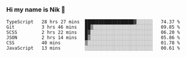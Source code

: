 ### Hi my name is Nik 👋

<!--
**NikDoe/NikDoe** is a ✨ _special_ ✨ repository because its `README.md` (this file) appears on your GitHub profile.

Here are some ideas to get you started:

- 🔭 I’m currently working on ...
- 🌱 I’m currently learning ...
- 👯 I’m looking to collaborate on ...
- 🤔 I’m looking for help with ...
- 💬 Ask me about ...
- 📫 How to reach me: ...
- 😄 Pronouns: ...
- ⚡ Fun fact: ...
-->

<!--START_SECTION:waka-->

```text
TypeScript   28 hrs 27 mins  ██████████████████▓░░░░░░   74.37 %
Git          3 hrs 46 mins   ██▒░░░░░░░░░░░░░░░░░░░░░░   09.85 %
SCSS         2 hrs 22 mins   █▓░░░░░░░░░░░░░░░░░░░░░░░   06.20 %
JSON         2 hrs 14 mins   █▒░░░░░░░░░░░░░░░░░░░░░░░   05.86 %
CSS          40 mins         ▒░░░░░░░░░░░░░░░░░░░░░░░░   01.78 %
JavaScript   13 mins         ░░░░░░░░░░░░░░░░░░░░░░░░░   00.61 %
```

<!--END_SECTION:waka-->
